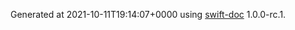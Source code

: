 Generated at 2021-10-11T19:14:07+0000 using [swift-doc](https://github.com/SwiftDocOrg/swift-doc) 1.0.0-rc.1.
